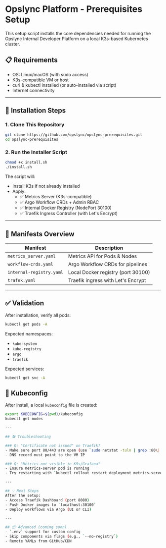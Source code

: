 # Opslync Platform - Prerequisites Setup

This setup script installs the core dependencies needed for running the Opslync Internal Developer Platform on a local K3s-based Kubernetes cluster.

## 📋 Requirements

- OS: Linux/macOS (with sudo access)
- K3s-compatible VM or host
- curl & kubectl installed (or auto-installed via script)
- Internet connectivity

---

## 🚀 Installation Steps

### 1. Clone This Repository
```bash
git clone https://github.com/opslync/opslync-prerequisites.git
cd opslync-prerequisites
```

### 2. Run the Installer Script
```bash
chmod +x install.sh
./install.sh
```

The script will:
- Install K3s if not already installed
- Apply:
  - ✅ Metrics Server (K3s-compatible)
  - ✅ Argo Workflow CRDs + Admin RBAC
  - ✅ Internal Docker Registry (NodePort 30100)
  - ✅ Traefik Ingress Controller (with Let's Encrypt)

---

## 📁 Manifests Overview

| Manifest                | Description                              |
|------------------------|------------------------------------------|
| `metrics_server.yaml`  | Metrics API for Pods & Nodes             |
| `workflow-crds.yaml`   | Argo Workflow CRDs for pipelines         |
| `internal-registry.yaml` | Local Docker registry (port 30100)     |
| `trafek.yaml`          | Traefik ingress with Let's Encrypt       |

---

## ✅ Validation
After installation, verify all pods:
```bash
kubectl get pods -A
```
Expected namespaces:
- `kube-system`
- `kube-registry`
- `argo`
- `traefik`

Expected services:
```bash
kubectl get svc -A
```

## 📂 Kubeconfig

After install, a local `kubeconfig` file is created:

```bash
export KUBECONFIG=$(pwd)/kubeconfig
kubectl get nodes

---

## 🛠 Troubleshooting

### Q: "Certificate not issued" on Traefik?
- Make sure port 80/443 are open (use `sudo netstat -tuln | grep :80\|:443`)
- DNS record must point to the VM IP

### Q: "Metrics not visible in K9s/Grafana"
- Ensure metrics-server pod is running
- Try restarting with `kubectl rollout restart deployment metrics-server -n kube-system`

---

## 💡 Next Steps
After the setup:
- Access Traefik Dashboard (port 8080)
- Push Docker images to `localhost:30100`
- Deploy workflows via Argo (UI or CLI)

---

## 📦 Advanced (coming soon)
- `.env` support for custom config
- Skip components via flags (e.g., `--no-registry`)
- Remote YAMLs from GitHub/CDN

